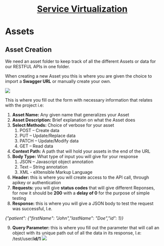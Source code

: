 <h1 style="text-align: center; text-decoration:underline; font-weight: bold;">Service Virtualization</h1>

# Assets

## Asset Creation<!-- {docsify-ignore} --> 

We need an asset folder to keep track of all the different Assets or data for our RESTFUL APIs in one folder.

When creating a new Asset you this is where you are given the choice to import a **Swagger URL** or manually create your own. 

![](../../../_media/_serviceImgs/Aspose.Words.3902605c-4b30-4b77-afc9-c9fa959b2fd5.006.png)

This is where you fill out the form with necessary information that relates with the project i.e:

1. **Asset Name:** Any given name that generalizes your Asset
1. **Asset Description:** Brief explanation on what the Asset does
1. **Select Methods:** Choice of verbose for your asset 
   1. POST – Create data
   1. PUT – Update/Replace data
   1. PATCH – Update/Modify data 
   1. GET – Read data
1. **Context Path:** A path that will hold your assets in the end of the URL
1. **Body Type:** What type of input you will give for your response
   1. JSON – Javascript object annotation
   1. Text – String annotation
   1. XML - eXtensible Markup Language
1. **Header:** this is where you will create access to the API call, through apikey or authentication
1. **Requests:** you will give **status codes** that will give different Reponses, for now it should be **200** with a **delay of 0** for the purpose of simple testing
1. **Response:** this is where you will give a JSON body to test the request was successful, I.e. 

*{"patient": {"firstName": "John","lastName": "Doe","id": 1}}*

9. **Query Parameter:** this is where you fill out the parameter that will call an object with its unique path out of all the data in its response, I.e: /test/user/**id/1
![](../../../_media/_serviceImgs/Aspose.Words.3902605c-4b30-4b77-afc9-c9fa959b2fd5.007.png)**